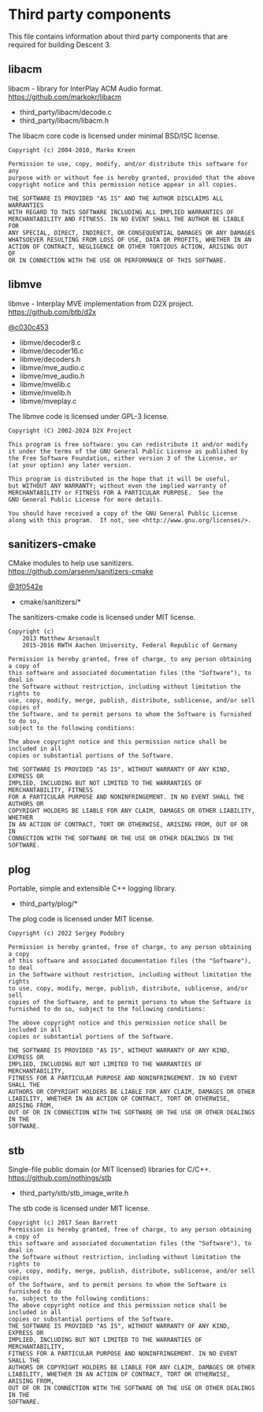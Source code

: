 # Third party components

This file contains information about third party components that are required
for building Descent 3.

## libacm

libacm - library for InterPlay ACM Audio format. https://github.com/markokr/libacm

* third_party/libacm/decode.c
* third_party/libacm/libacm.h

The libacm core code is licensed under minimal BSD/ISC license.

```
Copyright (c) 2004-2010, Marko Kreen

Permission to use, copy, modify, and/or distribute this software for any
purpose with or without fee is hereby granted, provided that the above
copyright notice and this permission notice appear in all copies.

THE SOFTWARE IS PROVIDED "AS IS" AND THE AUTHOR DISCLAIMS ALL WARRANTIES
WITH REGARD TO THIS SOFTWARE INCLUDING ALL IMPLIED WARRANTIES OF
MERCHANTABILITY AND FITNESS. IN NO EVENT SHALL THE AUTHOR BE LIABLE FOR
ANY SPECIAL, DIRECT, INDIRECT, OR CONSEQUENTIAL DAMAGES OR ANY DAMAGES
WHATSOEVER RESULTING FROM LOSS OF USE, DATA OR PROFITS, WHETHER IN AN
ACTION OF CONTRACT, NEGLIGENCE OR OTHER TORTIOUS ACTION, ARISING OUT OF
OR IN CONNECTION WITH THE USE OR PERFORMANCE OF THIS SOFTWARE.
```

## libmve

libmve - Interplay MVE implementation from D2X project. https://github.com/btb/d2x

[@c030c453](https://github.com/btb/d2x/tree/c030c4531ad19f1658ea9635ff4ee6861e1d15e0)

* libmve/decoder8.c
* libmve/decoder16.c
* libmve/decoders.h
* libmve/mve_audio.c
* libmve/mve_audio.h
* libmve/mvelib.c
* libmve/mvelib.h
* libmve/mveplay.c

The libmve code is licensed under GPL-3 license.

```
Copyright (C) 2002-2024 D2X Project

This program is free software: you can redistribute it and/or modify
it under the terms of the GNU General Public License as published by
the Free Software Foundation, either version 3 of the License, or
(at your option) any later version.

This program is distributed in the hope that it will be useful,
but WITHOUT ANY WARRANTY; without even the implied warranty of
MERCHANTABILITY or FITNESS FOR A PARTICULAR PURPOSE.  See the
GNU General Public License for more details.

You should have received a copy of the GNU General Public License
along with this program.  If not, see <http://www.gnu.org/licenses/>.
```

## sanitizers-cmake

CMake modules to help use sanitizers. https://github.com/arsenm/sanitizers-cmake

[@3f0542e](https://github.com/arsenm/sanitizers-cmake/tree/3f0542e4e034aab417c51b2b22c94f83355dee15)


* cmake/sanitizers/*

The sanitizers-cmake code is licensed under MIT license.

```
Copyright (c)
    2013 Matthew Arsenault
    2015-2016 RWTH Aachen University, Federal Republic of Germany

Permission is hereby granted, free of charge, to any person obtaining a copy of
this software and associated documentation files (the "Software"), to deal in
the Software without restriction, including without limitation the rights to
use, copy, modify, merge, publish, distribute, sublicense, and/or sell copies of
the Software, and to permit persons to whom the Software is furnished to do so,
subject to the following conditions:

The above copyright notice and this permission notice shall be included in all
copies or substantial portions of the Software.

THE SOFTWARE IS PROVIDED "AS IS", WITHOUT WARRANTY OF ANY KIND, EXPRESS OR
IMPLIED, INCLUDING BUT NOT LIMITED TO THE WARRANTIES OF MERCHANTABILITY, FITNESS
FOR A PARTICULAR PURPOSE AND NONINFRINGEMENT. IN NO EVENT SHALL THE AUTHORS OR
COPYRIGHT HOLDERS BE LIABLE FOR ANY CLAIM, DAMAGES OR OTHER LIABILITY, WHETHER
IN AN ACTION OF CONTRACT, TORT OR OTHERWISE, ARISING FROM, OUT OF OR IN
CONNECTION WITH THE SOFTWARE OR THE USE OR OTHER DEALINGS IN THE SOFTWARE.
```

## plog

Portable, simple and extensible C++ logging library.

* third_party/plog/*

The plog code is licensed under MIT license.

```
Copyright (c) 2022 Sergey Podobry

Permission is hereby granted, free of charge, to any person obtaining a copy
of this software and associated documentation files (the "Software"), to deal
in the Software without restriction, including without limitation the rights
to use, copy, modify, merge, publish, distribute, sublicense, and/or sell
copies of the Software, and to permit persons to whom the Software is
furnished to do so, subject to the following conditions:

The above copyright notice and this permission notice shall be included in all
copies or substantial portions of the Software.

THE SOFTWARE IS PROVIDED "AS IS", WITHOUT WARRANTY OF ANY KIND, EXPRESS OR
IMPLIED, INCLUDING BUT NOT LIMITED TO THE WARRANTIES OF MERCHANTABILITY,
FITNESS FOR A PARTICULAR PURPOSE AND NONINFRINGEMENT. IN NO EVENT SHALL THE
AUTHORS OR COPYRIGHT HOLDERS BE LIABLE FOR ANY CLAIM, DAMAGES OR OTHER
LIABILITY, WHETHER IN AN ACTION OF CONTRACT, TORT OR OTHERWISE, ARISING FROM,
OUT OF OR IN CONNECTION WITH THE SOFTWARE OR THE USE OR OTHER DEALINGS IN THE
SOFTWARE.
```

## stb

Single-file public domain (or MIT licensed) libraries for C/C++. https://github.com/nothings/stb

* third_party/stb/stb_image_write.h

The stb code is licensed under MIT license.

```
Copyright (c) 2017 Sean Barrett
Permission is hereby granted, free of charge, to any person obtaining a copy of
this software and associated documentation files (the "Software"), to deal in
the Software without restriction, including without limitation the rights to
use, copy, modify, merge, publish, distribute, sublicense, and/or sell copies
of the Software, and to permit persons to whom the Software is furnished to do
so, subject to the following conditions:
The above copyright notice and this permission notice shall be included in all
copies or substantial portions of the Software.
THE SOFTWARE IS PROVIDED "AS IS", WITHOUT WARRANTY OF ANY KIND, EXPRESS OR
IMPLIED, INCLUDING BUT NOT LIMITED TO THE WARRANTIES OF MERCHANTABILITY,
FITNESS FOR A PARTICULAR PURPOSE AND NONINFRINGEMENT. IN NO EVENT SHALL THE
AUTHORS OR COPYRIGHT HOLDERS BE LIABLE FOR ANY CLAIM, DAMAGES OR OTHER
LIABILITY, WHETHER IN AN ACTION OF CONTRACT, TORT OR OTHERWISE, ARISING FROM,
OUT OF OR IN CONNECTION WITH THE SOFTWARE OR THE USE OR OTHER DEALINGS IN THE
SOFTWARE.
```
